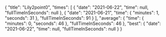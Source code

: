 {
  "title": "Lily2point0",
  "times": [
    {
      "date": "2021-06-22",
      "time": null,
      "fullTimeInSeconds": null
    },
    {
      "date": "2021-06-21",
      "time": {
        "minutes": 1,
        "seconds": 31
      },
      "fullTimeInSeconds": 91
    }
  ],
  "average": {
    "time": {
      "minutes": 0,
      "seconds": 46
    },
    "fullTimeInSeconds": 46
  },
  "best": {
    "date": "2021-06-22",
    "time": null,
    "fullTimeInSeconds": null
  }
}